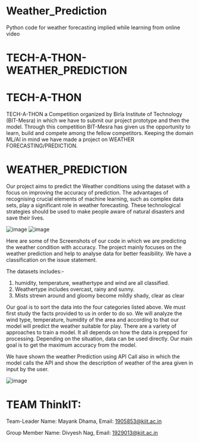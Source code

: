 # Weather_Prediction
Python code for weather forecasting implied while learning from online video



# TECH-A-THON-WEATHER_PREDICTION

# TECH-A-THON
TECH-A-THON a Competition organized by Birla Institute of Technology (BIT-Mesra) in which we have to submit our project prototype and then the model. Through this competition BIT-Mesra has given us the opportunity to learn, build and compete among the fellow competitors. Keeping the domain ML/AI in mind we have made a project on WEATHER FORECASTING/PREDICTION.

# WEATHER_PREDICTION
Our project aims to predict the Weather conditions using the dataset with a focus on improving the accuracy of prediction. The advantages of recognising crucial elements of machine learning, such as complex data sets, play a significant role in weather forecasting. These technological strategies should be used to make people aware of natural disasters and save their lives.

![image](https://user-images.githubusercontent.com/91792928/135722931-405f1318-74ea-4682-98ee-bf3cee733a92.png)
![image](https://user-images.githubusercontent.com/91792928/135722943-35886874-e8da-4e35-b42c-f41be1c380a0.png)

Here are some of the Screenshots of our code in which we are predicting the weather condition with accuracy. The project mainly focuses on the weather prediction and help to analyse data for better feasibility. We have a classification on the issue statement. 

The datasets includes:-
1. humidity, temperature, weathertype and wind are all classified.
2. Weathertype includes overcast, rainy and sunny.
3. Mists strewn around and gloomy become mildly shady, clear as clear

Our goal is to sort the data into the four categories listed above. We must first study the facts provided to us in order to do so. We will analyze the wind type, temperature, humidity of the area and according to that our model will predict the weather suitable for play. There are a variety of approaches to train a model. It all depends on how the data is
prepped for processing. Depending on the situation, data can be used directly. Our main goal is to get the maximum accuracy from the model.

We have shown the weather Prediction using API Call also in which the model calls the API and show the description of weather of the area given in input by the user.

![image](https://user-images.githubusercontent.com/91792928/135723325-6b1c3cd8-bd86-4396-8c52-b75f63b70da9.png)

 
 
 
# TEAM ThinkIT:
  Team-Leader Name: Mayank Dhama, 
  Email: 1905853@kiit.ac.in
 
  Group Member Name: Divyesh Nag, 
  Email: 1929013@kiit.ac.in
